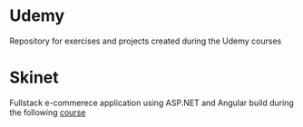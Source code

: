 # Udemy
 Repository for exercises and projects created during the Udemy courses

# Skinet
 Fullstack e-commerece application using ASP.NET and Angular build during the following <a href="https://www.udemy.com/course/complete-web-api-course/">course<a/>
 
